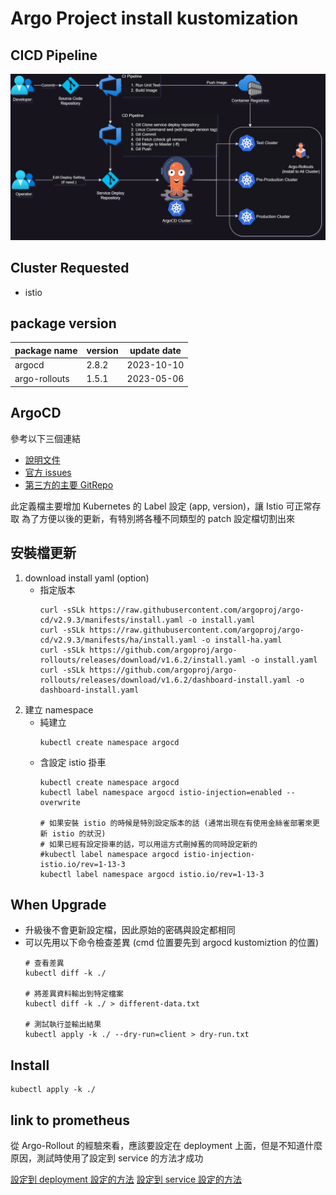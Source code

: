 # Argo Project install kustomization

## CICD Pipeline

![](./CI-CD%20Pipeline.jpg)

## Cluster Requested

- istio

## package version

| package name  | version | update date |
|---------------|---------|-------------|
| argocd        | 2.8.2   | 2023-10-10  |
| argo-rollouts | 1.5.1   | 2023-05-06  |

## ArgoCD

參考以下三個連結

* [說明文件](https://loadbalancing.se/2021/03/22/argocd-behind-istio-on-rancher/)
* [官方 issues](https://github.com/argoproj/argo-cd/issues/2784)
* [第三方的主要 GitRepo](https://github.com/epacke/argo-istio)

此定義檔主要增加 Kubernetes 的 Label 設定 (app, version)，讓 Istio 可正常存取
為了方便以後的更新，有特別將各種不同類型的 patch 設定檔切割出來

## 安裝檔更新

1. download install yaml (option)
    * 指定版本
        ```bash=
        curl -sSLk https://raw.githubusercontent.com/argoproj/argo-cd/v2.9.3/manifests/install.yaml -o install.yaml
        curl -sSLk https://raw.githubusercontent.com/argoproj/argo-cd/v2.9.3/manifests/ha/install.yaml -o install-ha.yaml
        curl -sSLk https://github.com/argoproj/argo-rollouts/releases/download/v1.6.2/install.yaml -o install.yaml
        curl -sSLk https://github.com/argoproj/argo-rollouts/releases/download/v1.6.2/dashboard-install.yaml -o dashboard-install.yaml
        ```
1. 建立 namespace
    * 純建立
        ```bash=
        kubectl create namespace argocd
        ```
    * 含設定 istio 掛車
        ```bash=
        kubectl create namespace argocd
        kubectl label namespace argocd istio-injection=enabled --overwrite

        # 如果安裝 istio 的時候是特別設定版本的話 (通常出現在有使用金絲雀部署來更新 istio 的狀況)
        # 如果已經有設定掛車的話，可以用這方式刪掉舊的同時設定新的
        #kubectl label namespace argocd istio-injection- istio.io/rev=1-13-3
        kubectl label namespace argocd istio.io/rev=1-13-3
        ```

## When Upgrade

* 升級後不會更新設定檔，因此原始的密碼與設定都相同
* 可以先用以下命令檢查差異 (cmd 位置要先到 argocd kustomiztion 的位置)
    ```bash=
    # 查看差異
    kubectl diff -k ./

    # 將差異資料輸出到特定檔案
    kubectl diff -k ./ > different-data.txt

    # 測試執行並輸出結果
    kubectl apply -k ./ --dry-run=client > dry-run.txt

    ```

## Install

```
kubectl apply -k ./
```

## link to prometheus

從 Argo-Rollout 的經驗來看，應該要設定在 deployment 上面，但是不知道什麼原因，測試時使用了設定到 service 的方法才成功

[設定到 deployment 設定的方法](https://newrelic.com/instant-observability/argocd-quickstart/03b4a3b9-3a59-4603-91dd-6b0ced1d62de)
[設定到 service 設定的方法](https://www.gushiciku.cn/pl/g7Ok/zh-tw)
